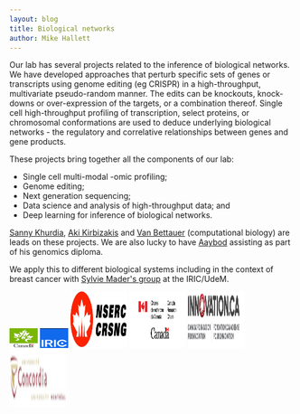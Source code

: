 ```yaml
---
layout: blog
title: Biological networks
author: Mike Hallett
---
```


Our lab has several projects related to the inference of biological networks.
We have developed approaches that perturb specific sets of genes or
transcripts using genome editing (eg CRISPR) in a high-throughput,
multivariate pseudo-random manner. The edits can be knockouts, knock-downs or over-expression of the targets, or a combination thereof.
Single cell high-throughput profiling of transcription, select proteins, or chromosomal conformations are used to deduce underlying biological networks - the regulatory and correlative relationships between genes and gene products.

These projects bring together all the components of our lab:
<ul>
<li> Single cell multi-modal -omic profiling; </li>
<li> Genome editing; </li>
<li> Next generation sequencing; </li>
<li> Data science and analysis of high-throughput data; and </li>
<li> Deep learning for inference of biological networks. </li>
</ul>

[Sanny Khurdia](https://www.mikehallett.science/team/sanny-khurdia/), [Aki Kirbizakis](https://www.mikehallett.science/team/eftyhios-kirbizakis/) 
and [Van Bettauer](https://www.mikehallett.science/team/van-bettauer/) (computational biology) are leads on these projects.
We are also lucky to have [Aaybod](https://www.mikehallett.science/team/abdelrahman-ahmed/) assisting  as part of his genomics diploma.



We apply this to different biological systems including in the context of breast cancer with [Sylvie Mader's group](https://www.iric.ca/en/research/principal-investigators/sylvie-mader) at the IRIC/UdeM. 

<img class="pull-left" height="35" width="50" src="/images/cihr_logo.jpg">
<img class="pull-left" height="35" width="50" src="/images/iric.png">
<img class="pull-left" height="100" width="100" src="/images/nserc.jpg">
<img class="pull-left" height="100" width="100" src="/images/crc.png">
<img class="pull-left" height="100" width="100" src="/images/Innovation_Logo.png">
<img class="pull-left" height="100" width="100" src="/images/concordia.logo.big.png">
